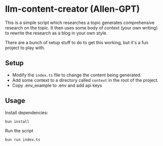 # llm-content-creator (Allen-GPT)

This is a simple script which researches a topic generates comprehensive research on the topic. It then uses some body of context (your own writing) to rewrite the research as a blog in your own style.

There are a bunch of setup stuff to do to get this working, but it's a fun project to play with.

## Setup 
- Modify the `index.ts` file to change the content being generated.
- Add some context to a directory called `context` in the root of the project.
- Copy .env_example to .env and add api keys

## Usage

Install dependencies:

```bash
bun install
```
Run the script

```bash
bun run index.ts
```
